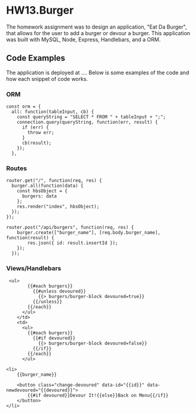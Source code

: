 # HW13.Burger

The homework assignment was to design an application, "Eat Da Burger", that allows for the user to add a burger or devour a burger.  This application was built with MySQL, Node, Express, Handlebars, and a ORM.


## Code Examples

The application is deployed at ....  Below is some examples of the code and how each snippet of code works.

### ORM


```
const orm = {
  all: function(tableInput, cb) {
    const queryString = "SELECT * FROM " + tableInput + ";";
    connection.query(queryString, function(err, result) {
      if (err) {
        throw err;
      }
      cb(result);
    });
  },
```

### Routes


```
router.get("/", function(req, res) {
  burger.all(function(data) {
    const hbsObject = {
      burgers: data
    };
    res.render("index", hbsObject);
  });
});

router.post("/api/burgers", function(req, res) {
    burger.create(["burger_name"], [req.body.burger_name], function(result) {
        res.json({ id: result.insertId });
    });
  });

```

### Views/Handlebars


```
 <ul>
        {{#each burgers}}
          {{#unless devoured}}
            {{> burgers/burger-block devoured=true}}
          {{/unless}}
        {{/each}}
      </ul>
    </td>
    <td>
      <ul>
        {{#each burgers}}
          {{#if devoured}}
            {{> burgers/burger-block devoured=false}}
          {{/if}}
        {{/each}}
      </ul>
```

```
<li>
	{{burger_name}}

	<button class="change-devoured" data-id="{{id}}" data-newdevoured="{{devoured}}">
		{{#if devoured}}Devour It!{{else}}Back on Menu{{/if}}
	</button>
</li>
```